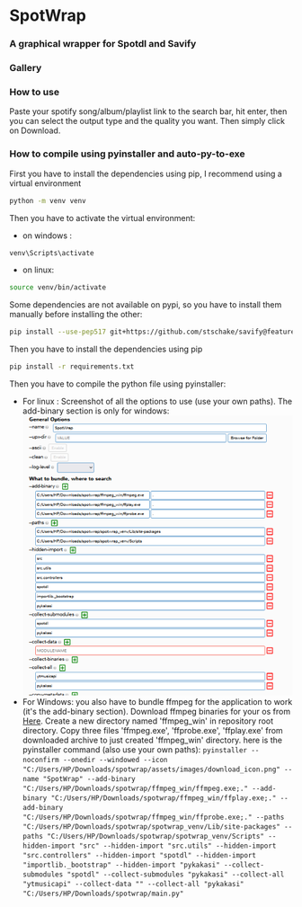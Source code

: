 # SpotWrap
### A graphical wrapper for Spotdl and Savify
### Gallery
### How to use
Paste your spotify song/album/playlist link to the search bar, hit enter,
then you can select the output type and the quality you want. Then simply click on Download.
### How to compile using pyinstaller and auto-py-to-exe
First you have to install the dependencies using pip, I recommend using a virtual environment
```bash
python -m venv venv
```
Then you have to activate the virtual environment:
- on windows : 
```bash
venv\Scripts\activate
```
- on linux:
```bash
source venv/bin/activate
```

Some dependencies are not available on pypi, so you have to install them manually before installing the other:
```bash
pip install --use-pep517 git+https://github.com/stschake/savify@feature/use-yt-dlp
```
Then you have to install the dependencies using pip
```bash 
pip install -r requirements.txt
```


Then you have to compile the python file using pyinstaller:
- For linux :
Screenshot of all the options to use (use your own paths). The add-binary section is only for windows: ![Screenshot](assets/images/how_to_bundle_spotwrap.png)
- For Windows: you also have to bundle ffmpeg for the application to work (it's the add-binary section). 
Download ffmpeg binaries for your os from [Here](https://www.gyan.dev/ffmpeg/builds/ffmpeg-release-full.7z). 
Create a new directory named 'ffmpeg_win' in repository root directory. Copy three files 'ffmpeg.exe', 'ffprobe.exe', 'ffplay.exe' from downloaded archive to just created 'ffmpeg_win' directory.
here is the pyinstaller command (also use your own paths):
  ```pyinstaller --noconfirm --onedir --windowed --icon "C:/Users/HP/Downloads/spotwrap/assets/images/download_icon.png" --name "SpotWrap" --add-binary "C:/Users/HP/Downloads/spotwrap/ffmpeg_win/ffmpeg.exe;." --add-binary "C:/Users/HP/Downloads/spotwrap/ffmpeg_win/ffplay.exe;." --add-binary "C:/Users/HP/Downloads/spotwrap/ffmpeg_win/ffprobe.exe;." --paths "C:/Users/HP/Downloads/spotwrap/spotwrap_venv/Lib/site-packages" --paths "C:/Users/HP/Downloads/spotwrap/spotwrap_venv/Scripts" --hidden-import "src" --hidden-import "src.utils" --hidden-import "src.controllers" --hidden-import "spotdl" --hidden-import "importlib._bootstrap" --hidden-import "pykakasi" --collect-submodules "spotdl" --collect-submodules "pykakasi" --collect-all "ytmusicapi" --collect-data "" --collect-all "pykakasi"  "C:/Users/HP/Downloads/spotwrap/main.py"```
